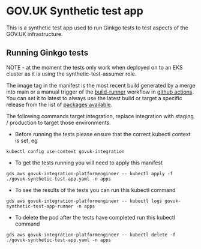 # GOV.UK Synthetic test app

This is a synthetic test app used to run Ginkgo tests to test aspects of the GOV.UK infrastructure.

## Running Ginkgo tests

NOTE - at the moment the tests only work when deployed on to an EKS cluster as it is using the synthetic-test-assumer role.

The image tag in the manifest is the most recent build generated by a merge into main or a manual trigger of the [build-runner](.github/workflows/build-runner.yaml) workflow in [github actions](https://github.com/alphagov/govuk-synthetic-test-app/actions). You can set it to latest to always use the latest build or target a specific release from the list of [packages available](https://github.com/alphagov/govuk-synthetic-test-app/pkgs/container/govuk%2Fgovuk-synthetic-test-app-runner).

The following commands target integration, replace integration with staging / production to target those environments.

- Before running the tests please ensure that the correct kubectl context is set, eg

`kubectl config use-context govuk-integration`

- To get the tests running you will need to apply this manifest

`gds aws govuk-integration-platformengineer -- kubectl apply -f ./govuk-synthetic-test-app.yaml -n apps`

- To see the results of the tests you can run this kubectl command

`gds aws govuk-integration-platformengineer -- kubectl logs govuk-synthetic-test-app-runner -n apps`

- To delete the pod after the tests have completed run this kubectl command

`gds aws govuk-integration-platformengineer -- kubectl delete -f ./govuk-synthetic-test-app.yaml -n apps`
